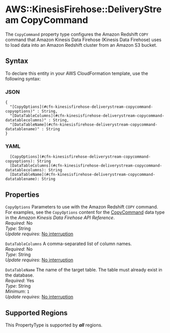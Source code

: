 # AWS::KinesisFirehose::DeliveryStream CopyCommand<a name="aws-properties-kinesisfirehose-deliverystream-copycommand"></a>

The `CopyCommand` property type configures the Amazon Redshift `COPY` command that Amazon Kinesis Data Firehose \(Kinesis Data Firehose\) uses to load data into an Amazon Redshift cluster from an Amazon S3 bucket\. 

## Syntax<a name="aws-properties-kinesisfirehose-deliverystream-copycommand-syntax"></a>

To declare this entity in your AWS CloudFormation template, use the following syntax:

### JSON<a name="aws-properties-kinesisfirehose-deliverystream-copycommand-syntax.json"></a>

```
{
  "[CopyOptions](#cfn-kinesisfirehose-deliverystream-copycommand-copyoptions)" : String,
  "[DataTableColumns](#cfn-kinesisfirehose-deliverystream-copycommand-datatablecolumns)" : String,
  "[DataTableName](#cfn-kinesisfirehose-deliverystream-copycommand-datatablename)" : String
}
```

### YAML<a name="aws-properties-kinesisfirehose-deliverystream-copycommand-syntax.yaml"></a>

```
  [CopyOptions](#cfn-kinesisfirehose-deliverystream-copycommand-copyoptions): String
  [DataTableColumns](#cfn-kinesisfirehose-deliverystream-copycommand-datatablecolumns): String
  [DataTableName](#cfn-kinesisfirehose-deliverystream-copycommand-datatablename): String
```

## Properties<a name="aws-properties-kinesisfirehose-deliverystream-copycommand-properties"></a>

`CopyOptions`  <a name="cfn-kinesisfirehose-deliverystream-copycommand-copyoptions"></a>
Parameters to use with the Amazon Redshift `COPY` command\. For examples, see the `CopyOptions` content for the [CopyCommand](https://docs.aws.amazon.com/firehose/latest/APIReference/API_CopyCommand.html) data type in the *Amazon Kinesis Data Firehose API Reference*\.   
*Required*: No  
*Type*: String  
*Update requires*: [No interruption](https://docs.aws.amazon.com/AWSCloudFormation/latest/UserGuide/using-cfn-updating-stacks-update-behaviors.html#update-no-interrupt)

`DataTableColumns`  <a name="cfn-kinesisfirehose-deliverystream-copycommand-datatablecolumns"></a>
A comma\-separated list of column names\.  
*Required*: No  
*Type*: String  
*Update requires*: [No interruption](https://docs.aws.amazon.com/AWSCloudFormation/latest/UserGuide/using-cfn-updating-stacks-update-behaviors.html#update-no-interrupt)

`DataTableName`  <a name="cfn-kinesisfirehose-deliverystream-copycommand-datatablename"></a>
The name of the target table\. The table must already exist in the database\.  
*Required*: Yes  
*Type*: String  
*Minimum*: `1`  
*Update requires*: [No interruption](https://docs.aws.amazon.com/AWSCloudFormation/latest/UserGuide/using-cfn-updating-stacks-update-behaviors.html#update-no-interrupt)

## Supported Regions

This PropertyType is supported by ***all*** regions.